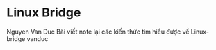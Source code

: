 Linux Bridge
========
Nguyen Van Duc
Bài viết note lại các kiến thức tìm hiểu được về Linux-bridge
vanduc




























